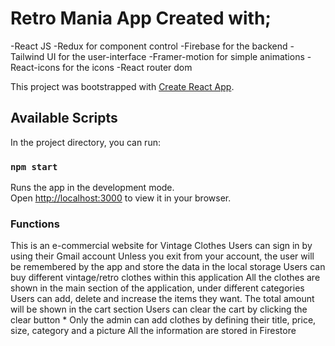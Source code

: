 # Retro Mania App Created with;
-React JS
-Redux for component control
-Firebase for the backend
-Tailwind UI for the user-interface
-Framer-motion for simple animations
-React-icons for the icons
-React router dom

This project was bootstrapped with [Create React App](https://github.com/facebook/create-react-app).

## Available Scripts

In the project directory, you can run:

### `npm start`

Runs the app in the development mode.\
Open [http://localhost:3000](http://localhost:3000) to view it in your browser.

### Functions
This is an e-commercial website for Vintage Clothes
Users can sign in by using their Gmail account
Unless you exit from your account, the user will be remembered by the app and store the data in the local storage
Users can buy different vintage/retro clothes within this application
All the clothes are shown in the main section of the application, under different categories
Users can add, delete and increase the items they want. The total amount will be shown in the cart section
Users can clear the cart by clicking the clear button
*
Only the admin can add clothes by defining their title, price, size, category and a picture
All the information are stored in Firestore


